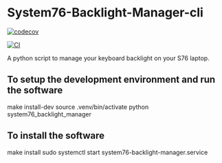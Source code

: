 # System76-Backlight-Manager-cli

[![codecov](https://codecov.io/gh/JeffLabonte/System76-Backlight-Manager-cli/branch/main/graph/badge.svg?token=O2RPF973FR)](https://codecov.io/gh/JeffLabonte/System76-Backlight-Manager-cli)

[![CI](https://github.com/JeffLabonte/System76-Backlight-Manager-cli/actions/workflows/ci.yml/badge.svg)](https://github.com/JeffLabonte/System76-Backlight-Manager-cli/actions/workflows/ci.yml)

A python script to manage your keyboard backlight on your S76 laptop.

## To setup the development environment and run the software

make install-dev
source .venv/bin/activate
python system76_backlight_manager

## To install the software

make install
sudo systemctl start system76-backlight-manager.service
